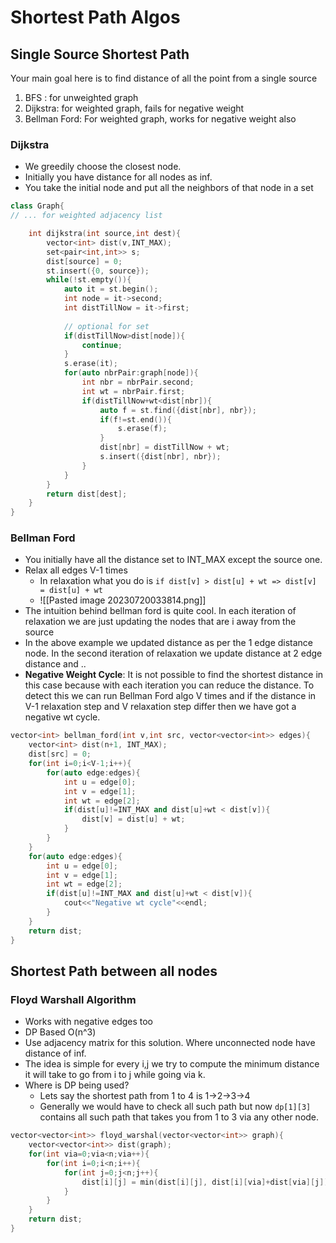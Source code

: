 # Shortest Path Algos

## Single Source Shortest Path
Your main goal here is to find distance of all the point from a single source
1. BFS : for unweighted graph
2. Dijkstra: for weighted graph, fails for negative weight
3. Bellman Ford: For weighted graph, works for negative weight also

### Dijkstra
- We greedily choose the closest node.
- Initially you have distance for all nodes as inf.
- You take the initial node and put all the neighbors of that node in a set
```cpp
class Graph{
// ... for weighted adjacency list

	int dijkstra(int source,int dest){
		vector<int> dist(v,INT_MAX);
		set<pair<int,int>> s;
		dist[source] = 0; 
		st.insert({0, source});
		while(!st.empty()){
			auto it = st.begin();
			int node = it->second;
			int distTillNow = it->first;
			
			// optional for set
			if(distTillNow>dist[node]){
				continue;
			}
			s.erase(it);
			for(auto nbrPair:graph[node]){
				int nbr = nbrPair.second;
				int wt = nbrPair.first;
				if(distTillNow+wt<dist[nbr]){
					auto f = st.find({dist[nbr], nbr});
					if(f!=st.end()){
						s.erase(f);
					}
					dist[nbr] = distTillNow + wt;
					s.insert({dist[nbr], nbr});
				}
			}
		}
		return dist[dest];
	}
}
```

### Bellman Ford
- You initially have all the distance set to INT_MAX except the source one.
- Relax all edges V-1 times
	- In relaxation what you do is `if dist[v] > dist[u] + wt => dist[v] = dist[u] + wt`
	- ![[Pasted image 20230720033814.png]]
- The intuition behind bellman ford is quite cool. In each iteration of relaxation we are just updating the nodes that are i away from the source
- In the above example we updated distance as per the 1 edge distance node. In the second iteration of relaxation we update distance at 2 edge distance and ..
- **Negative Weight Cycle**: It is not possible to find the shortest distance in this case because with each iteration you can reduce the distance. To detect this we can run Bellman Ford algo V times and if the distance in V-1 relaxation step and V relaxation step differ then we have got a negative wt cycle.

```cpp
vector<int> bellman_ford(int v,int src, vector<vector<int>> edges){
	vector<int> dist(n+1, INT_MAX);
	dist[src] = 0;
	for(int i=0;i<V-1;i++){
		for(auto edge:edges){
			int u = edge[0];
			int v = edge[1];
			int wt = edge[2];
			if(dist[u]!=INT_MAX and dist[u]+wt < dist[v]){
				dist[v] = dist[u] + wt;
			}
		}
	}
	for(auto edge:edges){
		int u = edge[0];
		int v = edge[1];
		int wt = edge[2];
		if(dist[u]!=INT_MAX and dist[u]+wt < dist[v]){
			cout<<"Negative wt cycle"<<endl;
		}
	}
	return dist;
}
```

## Shortest Path between all nodes
### Floyd Warshall Algorithm
- Works with negative edges too
- DP Based O(n^3)
- Use adjacency matrix for this solution. Where unconnected node have distance of inf.
- The idea is simple for every i,j we try to compute the minimum distance it will take to go from i to j while going via k.
- Where is DP being used?
	- Lets say the shortest path from 1 to 4 is 1->2->3->4
	- Generally we would have to check all such path but now `dp[1][3]` contains all such path that takes you from 1 to 3 via any other node.

```cpp
vector<vector<int>> floyd_warshal(vector<vector<int>> graph){
	vector<vector<int>> dist(graph);
	for(int via=0;via<n;via++){
		for(int i=0;i<n;i++){
			for(int j=0;j<n;j++){
				dist[i][j] = min(dist[i][j], dist[i][via]+dist[via][j]);
			}
		}
	}
	return dist;
}
```